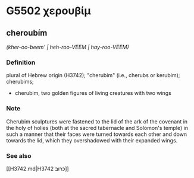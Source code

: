 # G5502 χερουβίμ

## cheroubím

_(kher-oo-beem' | heh-roo-VEEM | hay-roo-VEEM)_

### Definition

plural of Hebrew origin (H3742); "cherubim" (i.e., cherubs or kerubim); cherubims; 

- cherubim, two golden figures of living creatures with two wings

### Note

Cherubim sculptures were fastened to the lid of the ark of the covenant in the holy of holies (both at the sacred tabernacle and Solomon's temple) in such a manner that their faces were turned towards each other and down towards the lid, which they overshadowed with their expanded wings.

### See also

[[H3742.md|H3742 כרוב]]
